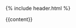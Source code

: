 <!DOCTYPE html>
<html lang-"en">
<head>
   <meta charset-"UTF-8">
   <title> This is {{page.title}} Page </title>
</head>
<body>
   
{% include header.html %}
   
</body>
</html>

 {{content}}
